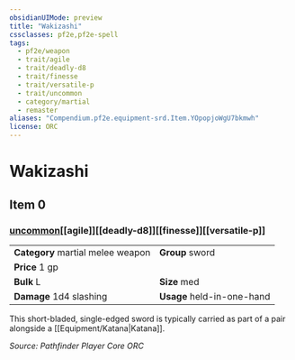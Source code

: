 ```yaml
---
obsidianUIMode: preview
title: "Wakizashi"
cssclasses: pf2e,pf2e-spell
tags:
  - pf2e/weapon
  - trait/agile
  - trait/deadly-d8
  - trait/finesse
  - trait/versatile-p
  - trait/uncommon
  - category/martial
  - remaster
aliases: "Compendium.pf2e.equipment-srd.Item.YOpopjoWgU7bkmwh"
license: ORC
---
```

# Wakizashi
## Item 0
### [uncommon](uncommon "Uncommon Rarity Trait")[[agile]][[deadly-d8]][[finesse]][[versatile-p]]

|  |  |
| -- | -- |
| **Category** martial melee weapon | **Group** sword |
| **Price** 1 gp |  |
| **Bulk** L | **Size** med |
| **Damage** 1d4 slashing  | **Usage** held-in-one-hand |



This short-bladed, single-edged sword is typically carried as part of a pair alongside a [[Equipment/Katana|Katana]].

*Source: Pathfinder Player Core*
*ORC*